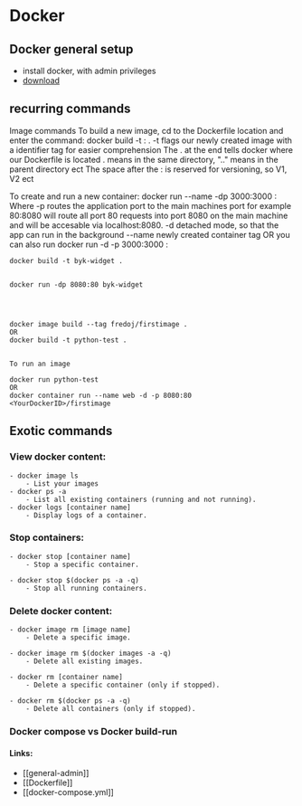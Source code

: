 # Docker
## Docker general setup
- install docker, with admin privileges
- [download](https://docs.docker.com/get-docker/)


## recurring commands

Image commands
To build a new image, cd to the Dockerfile location and enter the command: docker build -t <ImageName>:<Version> .
-t flags our newly created image with a identifier tag for easier comprehension
The . at the end tells docker where our Dockerfile is located . means in the same directory, ".." means in the parent directory ect
The space after the : is reserved for versioning, so V1, V2 ect


To create and run a new container:   docker run --name <ContainerName> -dp 3000:3000 <ImageName>:<ImageVersion>
Where -p routes the application port to the main machines port for example 80:8080 will route all port 80 requests into port 8080 on the main machine and will
be accesable via localhost:8080.
-d detached mode, so that the app can run in the background
--name newly created container tag
OR
you can also run docker run -d -p 3000:3000 <ImageName>:<ImageVersion>



    docker build -t byk-widget .
    
    
    docker run -dp 8080:80 byk-widget
    
    
    
    
    docker image build --tag fredoj/firstimage .
    OR
    docker build -t python-test .
    
    
    To run an image
    
    docker run python-test
    OR
    docker container run --name web -d -p 8080:80 <YourDockerID>/firstimage
    
    





## Exotic commands

### View docker content:

    - docker image ls
        - List your images
    - docker ps -a
        - List all existing containers (running and not running).
    - docker logs [container name]
        - Display logs of a container.
### Stop containers:

    - docker stop [container name]
        - Stop a specific container.
    
    - docker stop $(docker ps -a -q)
        - Stop all running containers.
### Delete docker content:


    - docker image rm [image name]
        - Delete a specific image.
        
    - docker image rm $(docker images -a -q)
        - Delete all existing images.
    
    - docker rm [container name]
        - Delete a specific container (only if stopped).
    
    - docker rm $(docker ps -a -q)
        - Delete all containers (only if stopped).


### Docker compose vs Docker build-run



#### Links:
- [[general-admin]]
- [[Dockerfile]]
- [[docker-compose.yml]]


